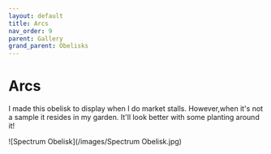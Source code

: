 ```yaml
---
layout: default
title: Arcs
nav_order: 9
parent: Gallery
grand_parent: Obelisks
---
```


# Arcs

I made this obelisk to display when I do market stalls. However,when it's not a sample it resides in my garden. It'll look better with some planting around it!

![Spectrum Obelisk](/images/Spectrum Obelisk.jpg)
